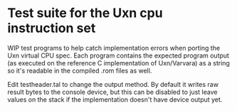 # Test suite for the Uxn cpu instruction set

WIP test programs to help catch implementation errors when porting the Uxn virtual CPU spec. Each program contains the expected program output (as executed on the reference C implementation of Uxn/Varvara) as a string so it's readable in the compiled .rom files as well.

Edit testheader.tal to change the output method. By default it writes raw result bytes to the console device, but this can be disabled to just leave values on the stack if the implementation doesn't have device output yet.
